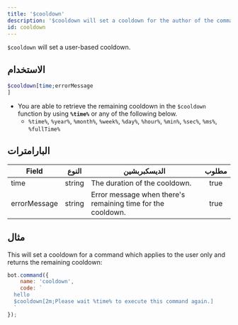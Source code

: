 ```yaml
---
title: '$cooldown'
description: '$cooldown will set a cooldown for the author of the command after being used.'
id: cooldown
---
```


`$cooldown` will set a user-based cooldown.

## الاستخدام

```php
$cooldown[time;errorMessage
]
```

* You are able to retrieve the remaining cooldown in the `$cooldown` function by using **`%time%`** or any of the following below.
    * `%time%`, `%year%`, `%month%`, `%week%`, `%day%`, `%hour%`, `%min%`, `%sec%`, `%ms%`, `%fullTime%`

## البارامترات

| Field        | النوع  | الديسكبربشين                                                | مطلوب |
| ------------ | ------ | ----------------------------------------------------------- |:-----:|
| time         | string | The duration of the cooldown.                               | true  |
| errorMessage | string | Error message when there's remaining time for the cooldown. | true  |

## مثال

This will set a cooldown for a command which applies to the user only and returns the remaining cooldown:

```javascript
bot.command({
    name: 'cooldown',
    code: `
  hello
  $cooldown[2m;Please wait %time% to execute this command again.]
  `
});
```

